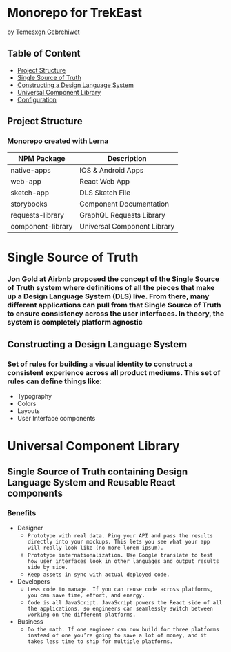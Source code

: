 # Monorepo for TrekEast 
by [Temesxgn Gebrehiwet](https://www.upwork.com/fl/temesxgngebrehiwet)

## Table of Content
  * [Project Structure](#project-structure)
  * [Single Source of Truth](#single-source-of-truth)
  * [Constructing a Design Language System](#constructing-design-language-system)
  * [Universal Component Library](#universal-component-library)
  * [Configuration](#configuration)

## Project Structure
### Monorepo created with Lerna

| NPM Package       | Description                  |
|-------------------|------------------------------|
| native-apps       | IOS & Android Apps           |
| web-app           | React Web App                |
| sketch-app        | DLS Sketch File              |
| storybooks        | Component Documentation      |
| requests-library  | GraphQL Requests Library     |
| component-library | Universal Component Library  |

# Single Source of Truth
### Jon Gold at Airbnb proposed the concept of the Single Source of Truth system where definitions of all the pieces that make up a Design Language System (DLS) live. From there, many different applications can pull from that Single Source of Truth to ensure consistency across the user interfaces. In theory, the system is completely platform agnostic

## Constructing a Design Language System
### Set of rules for building a visual identity  to construct a consistent experience across all product mediums. This set of rules can define things like:

* Typography
* Colors
* Layouts
* User Interface components

# Universal Component Library
## Single Source of Truth containing Design Language System and Reusable React components

### Benefits
* Designer
  * `Prototype with real data. Ping your API and pass the results directly into your mockups. This lets you see what your app will really look like (no more lorem ipsum).`
  * `Prototype internationalization. Use Google translate to test how user interfaces look in other languages and output results side by side.`
  * `Keep assets in sync with actual deployed code.`
* Developers
  * `Less code to manage. If you can reuse code across platforms, you can save time, effort, and energy.`
  * `Code is all JavaScript. JavaScript powers the React side of all the applications, so engineers can seamlessly switch between working on the different platforms.`
* Business
  * `Do the math. If one engineer can now build for three platforms instead of one you’re going to save a lot of money, and it takes less time to ship for multiple platforms.`

